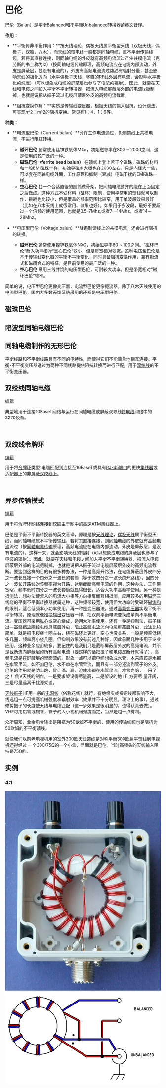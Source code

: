 # 巴伦

巴伦（Balun）是平衡Balanced和不平衡Unbalanced转换器的英文音译。

**作用：**

* **平衡传非平衡作用：**按天线理论，偶极天线属平衡型天线（双极天线，偶极子，双锥，八木），而天线的馈电线一般都是同轴电缆，属不平衡传输线缆，若将其直接连接，则同轴电缆的外皮就有高频电流流过产生共模电流（克劳斯的书上称为Iz）（按同轴电缆传输原理，高频电流应在电缆内部流动，外皮是屏蔽层，是没有电流的），外皮有高频电流流过势必有辐射分量，甚至影响天线的极化方向（水平偶极子天线，竖直的RF线外层有电流，会影响水平极化的纯度）（可以想象成电缆的屏蔽层也参与了电波的辐射）。因此，就要在天线和电缆之间加入平衡不平衡转换器，把流入电缆屏蔽层外部的电流Iz扼制掉，也就是说把从振子流过电缆屏蔽层外皮的高频电流截断。

* **阻抗变换作用：**实质是传输线变压器，根据天线的输入阻抗，设计绕法，可实现n^2：m^2的阻抗变换。常见有1：4，1：9等。

 **种类：**

  * **电流型巴伦（Current balun）**允许工作电流通过，扼制馈线上共模电流，不进行阻抗转换。

    * **磁环巴伦** 通常使用锰锌铁氧体MXo，初始磁导率在800 ~ 2000之间，这是使用的较广泛的一种。
    * **磁珠巴伦（ferrite bead balun）** 在馈线上套上若干个磁珠，磁珠的材料和一般EMI磁珠一样，初始导磁率大概也在2000左右，只是内径大一些，可以套在同轴电缆外面，工作原理和抑制（衰减）电磁干扰的EMI磁珠一样。
    * **空心巴伦** 找一个合适直径的圆筒做骨架，把同轴电缆整齐的绕在上面固定之后做成。这种方式不受材料（磁环）限制，使用平常用的馈线就可以制作，损耗也比较小，但是覆盖的频率范围比较窄，用于单波段效果最好（比如在八木天线上就很常用、效果也好），如果用于多波段，最好不要超过一个倍频的使用范围，也就是3.5-7Mhz,或者7—14Mhz，或者14－28Mhz。
  * **电压型巴伦（Voltage balun）**除遏制馈线上的共模电流，还会进行阻抗的转换。
    * **磁环巴伦** 通常使用镍锌铁氧体NXO，初始磁导率60  ~  100之间。“磁环巴伦”耐入功率相对“空心巴伦”较小，但是带宽相对较宽。这种电压型巴伦是基于传输线变化器的平衡不平衡变化，同时具备阻抗变换作用，兼有扼流式和磁耦合式的特征，是目前使用的最广泛的一种。
    * **空心巴伦** 采用三线并饶的电压型巴伦，可耐较大功率，但是带宽相对“磁环巴伦”较窄。    

简单的说，电压型巴伦更像变压器，电流型巴伦更像扼流器。除了八木天线使用的电流型巴伦，国内大多数天馈系统采用的还都是电压型巴伦。

## 磁珠巴伦

## 陷波型同轴电缆巴伦
## 同轴电缆制作的无形巴伦

平衡线路和不平衡线路具有不同的电特性，而使得它们不能简单地相互连接。平衡-不平衡变压器通过为两种不同线路提供阻抗转换而进行匹配。用于[双绞线](https://baike.baidu.com/item/双绞线/487416)的不平衡变压器。



## 双绞线同轴电缆

[编辑](javascript:;)

典型地用于连接10BaseT网络与运行在同轴电缆或屏蔽双导线[馈电线](https://baike.baidu.com/item/馈电线/2157156)网络中的3270设备。

​    

## 双绞线令牌环

[编辑](javascript:;)

用于将[令牌环](https://baike.baidu.com/item/令牌环/986104)类型1电缆匹配到连接至10BaseT或具有[RJ-45端口](https://baike.baidu.com/item/RJ-45端口/1693714)的更快[集线器](https://baike.baidu.com/item/集线器/214614)或适配器上的[非屏蔽双绞线](https://baike.baidu.com/item/非屏蔽双绞线/3996277)上。

​    

## 异步传输模式

[编辑](javascript:;)

用于将[令牌环](https://baike.baidu.com/item/令牌环/986104)网络连接到校园[主干网](https://baike.baidu.com/item/主干网/5447684)中的高速ATM[集线器](https://baike.baidu.com/item/集线器/214614)上。

巴伦是平衡不平衡转换器的英文音译，原理是按[天线理论](https://baike.baidu.com/item/天线理论/4964017)，[偶极天线](https://baike.baidu.com/item/偶极天线/12715861)属平衡型天线，而同轴电缆属不平衡[传输线](https://baike.baidu.com/item/传输线/8949441)，若将其直接连接，则[同轴电缆](https://baike.baidu.com/item/同轴电缆)的外皮就有[高频电流](https://baike.baidu.com/item/高频电流/9385433)流过（按[同轴电缆传输](https://baike.baidu.com/item/同轴电缆传输/10894246)原理，高频电流应在电缆内部流动，外皮是屏蔽层，是没有电流的），这样一来，就会影响天线的辐射（可以想象成电缆的屏蔽层也参与了电波的辐射）。因此，就要在天线和电缆之间加入平衡不平衡转换器，把流入电缆屏蔽层外部的电流扼制掉，也就是说把从振子流过电缆屏蔽层外皮的高频电流截断。要达到这样的目的有很多种办法，一种是高频开路法，在电缆屏蔽层外皮四分之一波长处接一个四分之一波长的套筒（等于效四分之一波长的开路线），因四分之一波长开路线对该频率视为开路，达到截断[高频电流](https://baike.baidu.com/item/高频电流/9385433)的作用，这种办法，工作带宽窄，频率低时四分之一波长套筒就显得很长，适合大功率高频率使用。另一种是[抵消法](https://baike.baidu.com/item/抵消法)，想办法使流入的电流大小相等方向相反而互相抵消，应用较多的用[磁环](https://baike.baidu.com/item/磁环/10133732)三线绕的平衡不平衡转换器就属这种，这种频带较宽，使用但大功率时受磁环[磁饱和](https://baike.baidu.com/item/磁饱和/7698470)的限制，适合低频率小功率使用。再一种是变压器法，通过[高频变压器](https://baike.baidu.com/item/高频变压器/1326965)实现平衡不平衡转换，原理就像[推挽输出](https://baike.baidu.com/item/推挽输出/731839)变压器一样，把双向平衡电流变换成单向不平衡电流。变压器可采用[磁心](https://baike.baidu.com/item/磁心/10025023)或空心绕成，适用大功率使用。还有一种是抑制法，振子经过一[高频扼流圈](https://baike.baidu.com/item/高频扼流圈/1385991)接电缆屏蔽层外皮，阻止[高频电流](https://baike.baidu.com/item/高频电流/9385433)流向电缆屏蔽层外皮，此法比较简单，就是把电缆绕十圈左右，绕在[磁环](https://baike.baidu.com/item/磁环/10133732)上更好，空心也没关系，一般是频率低绕多几圈，频率高小绕几圈。但抑制效果没有前述几种好，因此前面几种多用于专业应用，这种业余应用较多。要记住的是我们只是截断屏蔽层外皮的高频电流，并不是截断流向屏蔽层的所有高频电流（要这样的话把振子和电缆皮断开就得了），高频电流是在屏蔽层的里面流的。形象一点可以把电缆想象成水管，本来应该是水都在水管里流，如不加巴伦，水不单在水管里流，而且有一部分还流到管子的外皮。巴伦的作用就是防止跑、冒、滴、漏，迫使水都在水管里流，难言之隐，一用了之！  倒V天线的制作，一是要求架设得尽量高，二是架设的地 [1]  方要尽 量开阔，三是尽量远离干扰源架设。

[天线振子](https://baike.baidu.com/item/天线振子/4721920)HF用一般的[电源线](https://baike.baidu.com/item/电源线)（俗称花线）就行，有绝缘皮或裸铜线都影响不大，线选粗一点可提高机械强度和辐射效率（效果并不十分明显，理论上的事），通过修剪振子的长度使天线与电缆匹配（这一步效果是很明显的，值得认真去做）。 VHF可用铝管或铜管，管子的大小视机械强度而定，当然是粗一点有利。

  

   

众所周知，业余电台输出是阻抗为50欧姆不平衡的，使用的传输线缆也是阻抗为50欧姆的不平衡馈线。

就像我们以前老电视机用的室外300欧天线馈线是对称平衡300欧扁平馈线到电视机还得经过 一个300/75Ω的一个小盒，里面就是巴伦。当时高频头的天线输入阻抗是75Ω的。

## 实例

### 4:1
![](../../Image/b/balun1.jpg) 
![](../../Image/b/balun2.jpg)